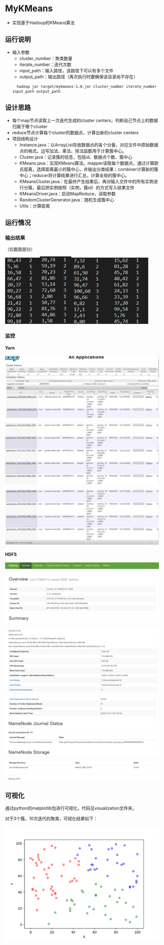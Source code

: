 # MyKMeans

- 实现基于Hadoop的KMeans算法

## 运行说明

 - 输入参数
    - cluster_number：聚类数量
    - iterate_number：迭代次数
   - input_path：输入路径，该路径下可以有多个文件
   - output_path：输出路径（再次执行时要确保该目录尚不存在）
   ```
     hadoop jar target/mykmeans-1.0.jar cluster_number iterate_number input_path output_path
   ```

## 设计思路

- 每个map节点读取上一次迭代生成的cluster centers，判断自己节点上的数据归属于哪个cluster
- reduce节点计算每个cluster的数据点，计算出新的cluster centers
- 项目结构设计
  - Instance.java：以ArrayList存放数据点的各个分量，对应文件中原始数据点的格式。边写加法、乘法、除法函数用于计算簇中心。
  - Cluster.java：记录簇的信息，包括id、数据点个数、簇中心
  - KMeans.java：实现KMeans算法。mapper读取每个数据点，通过计算欧氏距离，选择距离最小的簇中心，并输出分类结果；combiner计算新的簇中心；reducer将计算结果进行汇总，计算全局的簇中心。
  - KMeansCluster.java：在最终产生结果后，再对输入文件中的所有实例进行分簇，最后把实例按照（实例，簇id）的方式写入结果文件
  - KMeansDriver.java：启动MapReduce，读取参数
  - RandomClusterGenerator.java：随机生成簇中心
  - Utils：计算距离

## 运行情况

### 输出结果

（仅截取部分）

![images/image-20201114235207144](images/image-20201114235207144.png)![images/image-20201114235241953](images/image-20201114235241953.png)![images/image-20201114235316169](images/image-20201114235316169.png)![images/image-20201114235349385](images/image-20201114235349385.png)

### 监控

#### Yarn

![images/image-20201114233223504](images/image-20201114233223504.png)

![images/image-20201114233256860](images/image-20201114233256860.png)

![images/image-20201114233320439](images/image-20201114233320439.png)

#### HDFS 

![images/image-20201114233432370](images/image-20201114233432370.png)

![images/image-20201114233458755](images/image-20201114233458755.png)

![images/image-20201114233535741](images/image-20201114233535741.png)

![images/image-20201114233602302](images/image-20201114233602302.png)

## 可视化

通过python的matplotlib包进行可视化，代码见visualization文件夹。

对于3个簇，10次迭代的聚类，可视化结果如下：

![images/result](images/result.png)
